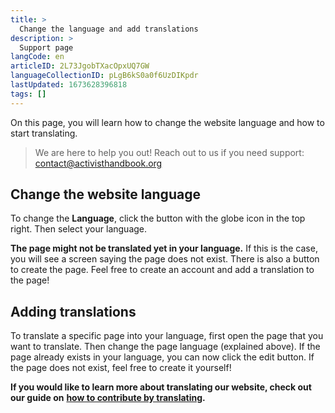 ```yaml
---
title: >
  Change the language and add translations
description: >
  Support page
langCode: en
articleID: 2L73JgobTXacOpxUQ7GW
languageCollectionID: pLgB6kS0a0f6UzDIKpdr
lastUpdated: 1673628396818
tags: []
---
```


On this page, you will learn how to change the website language and how to start translating.

> We are here to help you out! Reach out to us if you need support: [contact@activisthandbook.org](mailto:contact@activisthandbook.org)

## Change the website language

To change the **Language**, click the button with the globe icon in the top right. Then select your language.

**The page might not be translated yet in your language.** If this is the case, you will see a screen saying the page does not exist. There is also a button to create the page. Feel free to create an account and add a translation to the page!

## Adding translations

To translate a specific page into your language, first open the page that you want to translate. Then change the page language (explained above). If the page already exists in your language, you can now click the edit button. If the page does not exist, feel free to create it yourself!

**If you would like to learn more about translating our website, check out our guide on** [**how to contribute by translating**](/support/localisation/translate)**.**